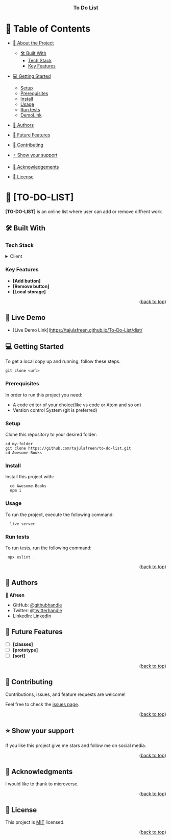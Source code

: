 <a name="readme-top"></a>

<div align="center">
  
  <h3><b>To Do List</b></h3>

</div>

<!-- TABLE OF CONTENTS -->

# 📗 Table of Contents

- [📖 About the Project](#about-project)
  - [🛠 Built With](#built-with)
    - [Tech Stack](#tech-stack)
    - [Key Features](#key-features)
  
- [💻 Getting Started](#getting-started)
  - [Setup](#setup)
  - [Prerequisites](#prerequisites)
  - [Install](#install)
  - [Usage](#usage)
  - [Run tests](#run-tests)
  - [DemoLink](#Demo)
- [👥 Authors](#authors)
- [🔭 Future Features](#future-features)
- [🤝 Contributing](#contributing)
- [⭐️ Show your support](#support)
- [🙏 Acknowledgements](#acknowledgements)

- [📝 License](#license)

<!-- PROJECT DESCRIPTION -->

# 📖 [TO-DO-LIST] <a name="about-project"></a>

**[TO-DO-LIST]** is an online list where user can add or remove diffrent work

## 🛠 Built With <a name="built-with"></a>

### Tech Stack <a name="tech-stack"></a>

<details>
  <summary>Client</summary>
  <ul>
    <li><a href="https://html5.org/">HTML</a></li>
    <li><a href="https://css.org/">CSS</a></li>
    <li><a href="https://js.org/">JS</a></li>
  </ul>
</details>

<!-- Features -->

### Key Features <a name="key-features"></a>

- **[Add button]**
- **[Remove button]**
- **[Local storage]**

<p align="right">(<a href="#readme-top">back to top</a>)</p>


## 🚀 Live Demo <a name="Demo"></a>

- [Live Demo Link](https://tajulafreen.github.io/To-Do-List/dist/

<!-- GETTING STARTED -->

## 💻 Getting Started <a name="getting-started"></a>

To get a local copy up and running, follow these steps.

```
git clone <url>
```

### Prerequisites

In order to run this project you need:

- A code editor of your choice(like vs code or Atom and so on)
- Version control System (git is preferred)

### Setup

Clone this repository to your desired folder:

```
cd my-folder
git clone https://github.com/tajulafreen/to-do-list.git
cd Awesome-Books
```

### Install

Install this project with:

```
  cd Awesome-Books
  npm i
```

### Usage

To run the project, execute the following command:

```
  live server
```

### Run tests

To run tests, run the following command:

```
 npx eslint .
```

<p align="right">(<a href="#readme-top">back to top</a>)</p>



<!-- AUTHORS -->

## 👥 Authors <a name="authors"></a>

👤 **Afreen**

- GitHub: [@githubhandle](https://github.com/tajulafreen)
- Twitter: [@twitterhandle](https://twitter.com/tajulafreen)
- LinkedIn: [LinkedIn](https://www.linkedin.com/in/tajul-afreen-shaik-843951251/)


<!-- FUTURE FEATURES -->

## 🔭 Future Features <a name="future-features"></a>

- [ ] **[classes]**
- [ ] **[prototype]**
- [ ] **[sort]**

<p align="right">(<a href="#readme-top">back to top</a>)</p>

<!-- CONTRIBUTING -->
## 🤝 Contributing <a name="contributing"></a>

Contributions, issues, and feature requests are welcome!

Feel free to check the [issues page](../../issues/).

<p align="right">(<a href="#readme-top">back to top</a>)</p>

## ⭐️ Show your support <a name="support"></a>

If you like this project give me stars and follow me on social media.

<p align="right">(<a href="#readme-top">back to top</a>)</p>

<!-- ACKNOWLEDGEMENTS -->

## 🙏 Acknowledgments <a name="acknowledgements"></a>

I would like to thank to microverse.

<p align="right">(<a href="#readme-top">back to top</a>)</p>

<!-- LICENSE -->

## 📝 License <a name="license"></a>

This project is [MIT](./LICENSE) licensed.

<p align="right">(<a href="#readme-top">back to top</a>)</p>
